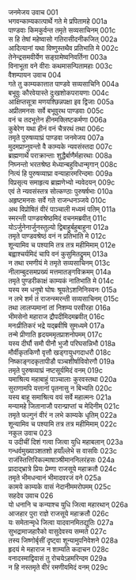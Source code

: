 जनमेजय उवाच	001  
भगवन्काम्यकात्पार्थे गते मे प्रपितामहे	001a  
पाण्डवाः किमकुर्वन्त तमृते सव्यसाचिनम्	001c  
स हि तेषां महेष्वासो गतिरासीदनीकजित्	002a  
आदित्यानां यथा विष्णुस्तथैव प्रतिभाति मे	002c  
तेनेन्द्रसमवीर्येण सङ्ग्रामेष्वनिवर्तिना	003a  
विनाभूता वने वीराः कथमासन्पितामहाः	003c  
वैशम्पायन उवाच	004  
गते तु काम्यकात्तात पाण्डवे सव्यसाचिनि	004a  
बभूवुः कौरवेयास्ते दुःखशोकपरायणाः	004c  
आक्षिप्तसूत्रा मणयश्छिन्नपक्षा इव द्विजाः	005a  
अप्रीतमनसः सर्वे बभूवुरथ पाण्डवाः	005c  
वनं च तदभूत्तेन हीनमक्लिष्टकर्मणा	006a  
कुबेरेण यथा हीनं वनं चैत्ररथं तथा	006c  
तमृते पुरुषव्याघ्रं पाण्डवा जनमेजय	007a  
मुदमप्राप्नुवन्तो वै काम्यके न्यवसंस्तदा	007c  
ब्राह्मणार्थे पराक्रान्ताः शुद्धैर्बाणैर्महारथाः	008a  
निघ्नन्तो भरतश्रेष्ठ मेध्यान्बहुविधान्मृगान्	008c  
नित्यं हि पुरुषव्याघ्रा वन्याहारमरिन्दमाः	009a  
विप्रसृत्य समाहृत्य ब्राह्मणेभ्यो न्यवेदयन्	009c  
एवं ते न्यवसंस्तत्र सोत्कण्ठाः पुरुषर्षभाः	010a  
अहृष्टमनसः सर्वे गते राजन्धनञ्जये	010c  
अथ विप्रोषितं वीरं पाञ्चाली मध्यमं पतिम्	011a  
स्मरन्ती पाण्डवश्रेष्ठमिदं वचनमब्रवीत्	011c  
योऽर्जुनेनार्जुनस्तुल्यो द्विबाहुर्बहुबाहुना	012a  
तमृते पाण्डवश्रेष्ठं वनं न प्रतिभाति मे	012c  
शून्यामिव च पश्यामि तत्र तत्र महीमिमाम्	012e  
बह्वाश्चर्यमिदं चापि वनं कुसुमितद्रुमम्	013a  
न तथा रमणीयं मे तमृते सव्यसाचिनम्	013c  
नीलाम्बुदसमप्रख्यं मत्तमातङ्गविक्रमम्	014a  
तमृते पुण्डरीकाक्षं काम्यकं नातिभाति मे	014c  
यस्य स्म धनुषो घोषः श्रूयतेऽशनिनिस्वनः	015a  
न लभे शर्म तं राजन्स्मरन्ती सव्यसाचिनम्	015c  
तथा लालप्यमानां तां निशम्य परवीरहा	016a  
भीमसेनो महाराज द्रौपदीमिदमब्रवीत्	016c  
मनःप्रीतिकरं भद्रे यद्ब्रवीषि सुमध्यमे	017a  
तन्मे प्रीणाति हृदयममृतप्राशनोपमम्	017c  
यस्य दीर्घौ समौ पीनौ भुजौ परिघसन्निभौ	018a  
मौर्वीकृतकिणौ वृत्तौ खड्गायुधगदाधरौ	018c  
निष्काङ्गदकृतापीडौ पञ्चशीर्षाविवोरगौ	019a  
तमृते पुरुषव्याघ्रं नष्टसूर्यमिदं वनम्	019c  
यमाश्रित्य महाबाहुं पाञ्चालाः कुरवस्तथा	020a  
सुराणामपि यत्तानां पृतनासु न बिभ्यति	020c  
यस्य बाहू समाश्रित्य वयं सर्वे महात्मनः	021a  
मन्यामहे जितानाजौ परान्प्राप्तां च मेदिनीम्	021c  
तमृते फल्गुनं वीरं न लभे काम्यके धृतिम्	022a  
शून्यामिव च पश्यामि तत्र तत्र महीमिमाम्	022c  
नकुल उवाच	023  
य उदीचीं दिशं गत्वा जित्वा युधि महाबलान्	023a  
गन्धर्वमुख्याञ्शतशो हयाँल्लेभे स वासविः	023c  
राजंस्तित्तिरिकल्माषाञ्श्रीमाननिलरंहसः	024a  
प्रादाद्भ्रात्रे प्रियः प्रेम्णा राजसूये महाक्रतौ	024c  
तमृते भीमधन्वानं भीमादवरजं वने	025a  
कामये काम्यके वासं नेदानीममरोपमम्	025c  
सहदेव उवाच	026  
यो धनानि च कन्याश्च युधि जित्वा महारथान्	026a  
आजहार पुरा राज्ञे राजसूये महाक्रतौ	026c  
यः समेतान्मृधे जित्वा यादवानमितद्युतिः	027a  
सुभद्रामाजहारैको वासुदेवस्य सम्मते	027c  
तस्य जिष्णोर्बृसीं दृष्ट्वा शून्यामुपनिवेशने	028a  
हृदयं मे महाराज न शाम्यति कदाचन	028c  
वनादस्माद्विवासं तु रोचयेऽहमरिन्दम	029a  
न हि नस्तमृते वीरं रमणीयमिदं वनम्	029c  
